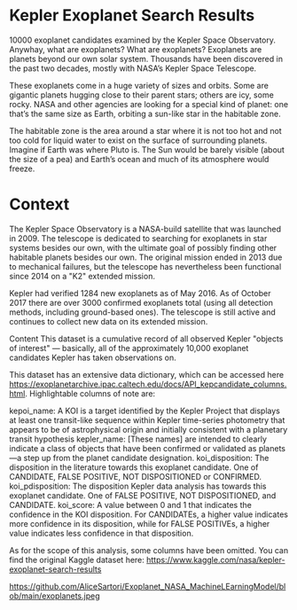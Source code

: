 # Kepler Exoplanet Search Results
10000 exoplanet candidates examined by the Kepler Space Observatory. Anywhay, what are exoplanets? What are exoplanets? Exoplanets are planets beyond our own solar system. Thousands have been discovered in the past two decades, mostly with NASA’s Kepler Space Telescope.

These exoplanets come in a huge variety of sizes and orbits. Some are gigantic planets hugging close to their parent stars; others are icy, some rocky. NASA and other agencies are looking for a special kind of planet: one that’s the same size as Earth, orbiting a sun-like star in the habitable zone.

The habitable zone is the area around a star where it is not too hot and not too cold for liquid water to exist on the surface of surrounding planets. Imagine if Earth was where Pluto is. The Sun would be barely visible (about the size of a pea) and Earth’s ocean and much of its atmosphere would freeze.


# Context
The Kepler Space Observatory is a NASA-build satellite that was launched in 2009. The telescope is dedicated to searching for exoplanets in star systems besides our own, with the ultimate goal of possibly finding other habitable planets besides our own. The original mission ended in 2013 due to mechanical failures, but the telescope has nevertheless been functional since 2014 on a "K2" extended mission.

Kepler had verified 1284 new exoplanets as of May 2016. As of October 2017 there are over 3000 confirmed exoplanets total (using all detection methods, including ground-based ones). The telescope is still active and continues to collect new data on its extended mission.

Content
This dataset is a cumulative record of all observed Kepler "objects of interest" — basically, all of the approximately 10,000 exoplanet candidates Kepler has taken observations on.

This dataset has an extensive data dictionary, which can be accessed here https://exoplanetarchive.ipac.caltech.edu/docs/API_kepcandidate_columns.html. Highlightable columns of note are:

kepoi_name: A KOI is a target identified by the Kepler Project that displays at least one transit-like sequence within Kepler time-series photometry that appears to be of astrophysical origin and initially consistent with a planetary transit hypothesis
kepler_name: [These names] are intended to clearly indicate a class of objects that have been confirmed or validated as planets—a step up from the planet candidate designation.
koi_disposition: The disposition in the literature towards this exoplanet candidate. One of CANDIDATE, FALSE POSITIVE, NOT DISPOSITIONED or CONFIRMED.
koi_pdisposition: The disposition Kepler data analysis has towards this exoplanet candidate. One of FALSE POSITIVE, NOT DISPOSITIONED, and CANDIDATE.
koi_score: A value between 0 and 1 that indicates the confidence in the KOI disposition. For CANDIDATEs, a higher value indicates more confidence in its disposition, while for FALSE POSITIVEs, a higher value indicates less confidence in that disposition.

As for the scope of this analysis, some columns have been omitted. You can find the original Kaggle dataset here: https://www.kaggle.com/nasa/kepler-exoplanet-search-results


https://github.com/AliceSartori/Exoplanet_NASA_MachineLEarningModel/blob/main/exoplanets.jpeg
